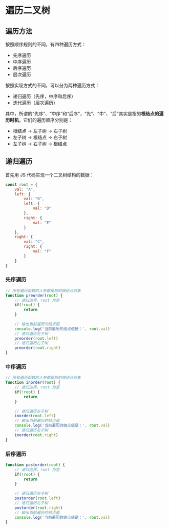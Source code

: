 # 遍历二叉树

## 遍历方法
按照顺序规则的不同，有四种遍历方式：
- 先序遍历
- 中序遍历
- 后序遍历
- 层次遍历

按照实现方式的不同，可以分为两种遍历方式：
- 递归遍历（先序，中序和后序）
- 迭代遍历（层次遍历）

其中，所谓的“先序”、“中序”和“后序”，“先”、“中”、“后”其实是指的**根结点的遍历时机**，它们的遍历顺序分别是：
- 根结点 -> 左子树 -> 右子树
- 左子树 -> 根结点 -> 右子树
- 左子树 -> 右子树 -> 根结点

## 递归遍历
首先用 JS 代码实现一个二叉树结构的数据：
```js
const root = {
    val: "A",
    left: {
        val: "B",
        left: {
            val: "D"
        },
        right: {
            val: "E"
        }
    },
    right: {
        val: "C",
        right: {
            val: "F"
        }
    }
}
```
### 先序遍历
```js
// 所有遍历函数的入参都是树的根结点对象
function preorder(root) {
    // 递归边界，root 为空
    if(!root) {
        return 
    }
     
    // 输出当前遍历的结点值
    console.log('当前遍历的结点值是：', root.val)  
    // 递归遍历左子树 
    preorder(root.left)  
    // 递归遍历右子树  
    preorder(root.right)
}
```

### 中序遍历
```js
// 所有遍历函数的入参都是树的根结点对象
function inorder(root) {
    // 递归边界，root 为空
    if(!root) {
        return 
    }
     
    // 递归遍历左子树 
    inorder(root.left)  
    // 输出当前遍历的结点值
    console.log('当前遍历的结点值是：', root.val)  
    // 递归遍历右子树  
    inorder(root.right)
}
```

### 后序遍历
```js
function postorder(root) {
    // 递归边界，root 为空
    if(!root) {
        return 
    }
     
    // 递归遍历左子树 
    postorder(root.left)  
    // 递归遍历右子树  
    postorder(root.right)
    // 输出当前遍历的结点值
    console.log('当前遍历的结点值是：', root.val)  
}
```